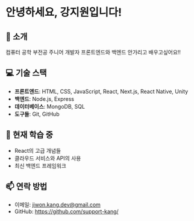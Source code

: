 # 안녕하세요, 강지원입니다!

## 👋 소개
컴퓨터 공학 부전공 주니어 개발자
프론트엔드와 백엔드 안가리고 배우고싶어요!!

## 💻 기술 스택
- **프론트엔드**: HTML, CSS, JavaScript, React, Next.js, React Native, Unity
- **백엔드**: Node.js, Express
- **데이터베이스**: MongoDB, SQL
- **도구들**: Git, GitHub

## 🌱 현재 학습 중
- React의 고급 개념들
- 클라우드 서비스와 API의 사용
- 최신 백엔드 프레임워크

## 📫 연락 방법
- 이메일: jiwon.kang.dev@gmail.com
- GitHub: https://github.com/support-kang/
